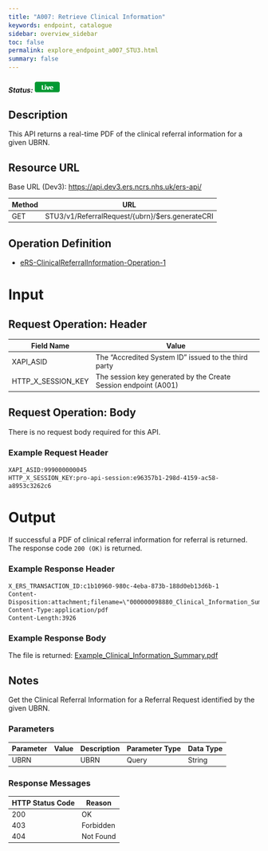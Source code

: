 ```yaml
---
title: "A007: Retrieve Clinical Information"
keywords: endpoint, catalogue
sidebar: overview_sidebar
toc: false
permalink: explore_endpoint_a007_STU3.html
summary: false
---
```


##### Status: ![Live](images/icons/api_live.png)

## Description
This API returns a real-time PDF of the clinical referral information for a given UBRN.

## Resource URL

Base URL (Dev3): https://api.dev3.ers.ncrs.nhs.uk/ers-api/

| Method | URL |
| -------| --- |
| GET | STU3/v1/ReferralRequest/{ubrn}/$ers.generateCRI


## Operation Definition

- [eRS-ClinicalReferralInformation-Operation-1](https://data.developer.nhs.uk/specifications/eRS-draftd/Profile.ClinicalReferralInformationQuery/ers-clinicalreferralinformation-operation-1.html)

# Input

## Request Operation: Header

| Field Name | Value |
| ---------- | ----- |
| XAPI_ASID | The “Accredited System ID” issued to the third party |
| HTTP_X_SESSION_KEY | The session key generated by the Create Session endpoint (A001) |

## Request Operation: Body
There is no request body required for this API.

### Example Request Header
```http
XAPI_ASID:999000000045
HTTP_X_SESSION_KEY:pro-api-session:e96357b1-298d-4159-ac58-a8953c3262c6
```

# Output
If successful a PDF of clinical referral information for referral is returned. The response code `200 (OK)` is returned.

### Example Response Header
```http
X_ERS_TRANSACTION_ID:c1b10960-980c-4eba-873b-188d0eb13d6b-1
Content-Disposition:attachment;filename=\"000000098880_Clinical_Information_Summary_20200325135641.pdf\"
Content-Type:application/pdf
Content-Length:3926
```

### Example Response Body
The file is returned:
[Example_Clinical_Information_Summary.pdf](downloads/Example_Clinical_Information_Summary.pdf)

## Notes
Get the Clinical Referral Information for a Referral Request identified by the given UBRN.

### Parameters

| Parameter | Value | Description | Parameter Type | Data Type |
| --------- | ----- | ----------- | -------------- | --------- |
| UBRN |    | UBRN | Query | String |

### Response Messages

| HTTP Status Code | Reason |
| ---------------- | ------ |
| 200 | OK |
| 403 | Forbidden |
| 404 | Not Found |
